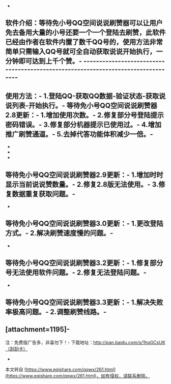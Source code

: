-
软件介绍：等待免小号QQ空间说说刷赞器可以让用户免去备用大量的小号还要一个一个登陆去刷赞，此软件已经由作者在软件内置了数千QQ号的，使用方法非常简单只需输入QQ号就可全自动获取说说开始执行，一分钟即可达到上千个赞。-
\---------------------------------------------------------------------------------
-
使用方法：-
1.登陆QQ-获取QQ数据-验证状态-获取说说列表-开始执行。-
等待免小号QQ空间说说刷赞器2.8更新：-
1.增加使用次数。-
2.修复部分号登陆提示密码错误。-
3.修复部分机器提示已使用过。-
4.增加推广刷赞通道。-
5.去掉代答功能体积减少一倍。-
-
-
-
-
等待免小号QQ空间说说刷赞器2.9更新：-
1.增加时时显示当前说说赞数量。-
2.修复2.8版无法使用。-
3.修复数据重复获取问题。-
-
-
等待免小号QQ空间说说刷赞器3.0更新：-
1.更改登陆方式。-
2.解决刷赞速度慢的问题。-
-
-
等待免小号QQ空间说说刷赞器3.2更新：-
1.修复部分号无法使用软件问题。-
2.修复无法登陆问题。-
-
-
等待免小号QQ空间说说刷赞器3.3更新：-
1.解决失败率极高问题。-
2.调整刷赞线路。-
-
\[attachment=1195\]-
-
注：免费版广告多，非喜勿下！-
下载地址：http://pan.baidu.com/s/1hqGCsUK（刮刮卡）

-

本文转自 [https://www.eqishare.com/qqwx/261.html](https://www.eqishare.com/qqwx/261.html)，如有侵权，请联系删除。